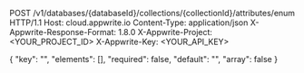POST /v1/databases/{databaseId}/collections/{collectionId}/attributes/enum HTTP/1.1
Host: cloud.appwrite.io
Content-Type: application/json
X-Appwrite-Response-Format: 1.8.0
X-Appwrite-Project: <YOUR_PROJECT_ID>
X-Appwrite-Key: <YOUR_API_KEY>

{
  "key": "",
  "elements": [],
  "required": false,
  "default": "<DEFAULT>",
  "array": false
}
